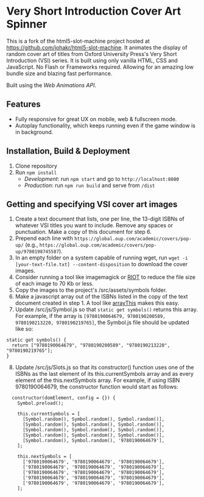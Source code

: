 # Very Short Introduction Cover Art Spinner

This is a fork of the html5-slot-machine project hosted at https://github.com/johakr/html5-slot-machine. It animates the display of random cover art of titles from Oxford University Press's
Very Short Introduction (VSI) series. It is built using only vanilla HTML, CSS and JavaScript.
No Flash or Frameworks required. Allowing for an amazing low bundle size and blazing fast performance.

Built using the _Web Animations API_.

## Features

- Fully responsive for great UX on mobile, web & fullscreen mode.
- Autoplay functionality, which keeps running even if the game window is in background.

## Installation, Build & Deployment

1. Clone repository
2. Run `npm install`
   - _Development_: run `npm start` and go to `http://localhost:8080`
   - _Production_: run `npm run build` and serve from `/dist`

## Getting and specifying VSI cover art images

1. Create a text document that lists, one per line, the 13-digit ISBNs of whatever VSI titles you want to include. Remove any spaces or punctuation. Make a copy of this document for step 6.
2. Prepend each line with `https://global.oup.com/academic/covers/pop-up/` (e.g., `https://global.oup.com/academic/covers/pop-up/9780198745587`).
3. In an empty folder on a system capable of running wget, run `wget -i [your-text-file.txt] --content-disposition` to download the cover images.
4. Consider running a tool like imagemagick or [RIOT](https://riot-optimizer.com/) to reduce the file size of each image to 70 Kb or less.
5. Copy the images to the project's /src/assets/symbols folder.
6. Make a javascript array out of the ISBNs listed in the copy of the text document created in step 1. A tool like [arrayThis](https://arraythis.com/) makes this easy.
7. Update /src/js/Symbol.js so that `static get symbols()` returns this array. For example, if the array is `[9780190064679, 9780190200589, 9780190213220, 9780190219765]`, the Symbol.js file should be updated like so:
```
static get symbols() {
  return ["9780190064679", "9780190200589", "9780190213220", "9780190219765"];
}
````
8. Update /src/js/Slots.js so that its constructor() function uses one of the ISBNs as the last element of its this.currentSymbols array and as every element of the this.nextSymbols array. For example, if using ISBN 9780190064679, the constructor function would start as follows:
````
  constructor(domElement, config = {}) {
    Symbol.preload();

    this.currentSymbols = [
      [Symbol.random(), Symbol.random(), Symbol.random()],
      [Symbol.random(), Symbol.random(), Symbol.random()],
      [Symbol.random(), Symbol.random(), Symbol.random()],
      [Symbol.random(), Symbol.random(), Symbol.random()],
      [Symbol.random(), Symbol.random(), '9780190064679'],
    ];

    this.nextSymbols = [
      ['9780190064679', '9780190064679', '9780190064679'],
      ['9780190064679', '9780190064679', '9780190064679'],
      ['9780190064679', '9780190064679', '9780190064679'],
      ['9780190064679', '9780190064679', '9780190064679'],
      ['9780190064679', '9780190064679', '9780190064679'],
    ];
````
